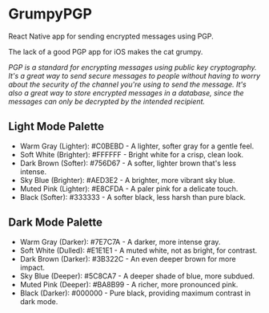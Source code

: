 # GrumpyPGP

React Native app for sending encrypted messages using PGP.

The lack of a good PGP app for iOS makes the cat grumpy.

*PGP is a standard for encrypting messages using public key cryptography. It's a great way to send secure messages to people without having to worry about the security of the channel you're using to send the message. It's also a great way to store encrypted messages in a database, since the messages can only be decrypted by the intended recipient.*

## Light Mode Palette

* Warm Gray (Lighter): #C0BEBD - A lighter, softer gray for a gentle feel.
* Soft White (Brighter): #FFFFFF - Bright white for a crisp, clean look.
* Dark Brown (Softer): #756D67 - A softer, lighter brown that's less intense.
* Sky Blue (Brighter): #AED3E2 - A brighter, more vibrant sky blue.
* Muted Pink (Lighter): #E8CFDA - A paler pink for a delicate touch.
* Black (Softer): #333333 - A softer black, less harsh than pure black.

## Dark Mode Palette

* Warm Gray (Darker): #7E7C7A - A darker, more intense gray.
* Soft White (Dulled): #E1E1E1 - A muted white, not as bright, for contrast.
* Dark Brown (Darker): #3B322C - An even deeper brown for more impact.
* Sky Blue (Deeper): #5C8CA7 - A deeper shade of blue, more subdued.
* Muted Pink (Deeper): #BA8B99 - A richer, more pronounced pink.
* Black (Darker): #000000 - Pure black, providing maximum contrast in dark mode.
